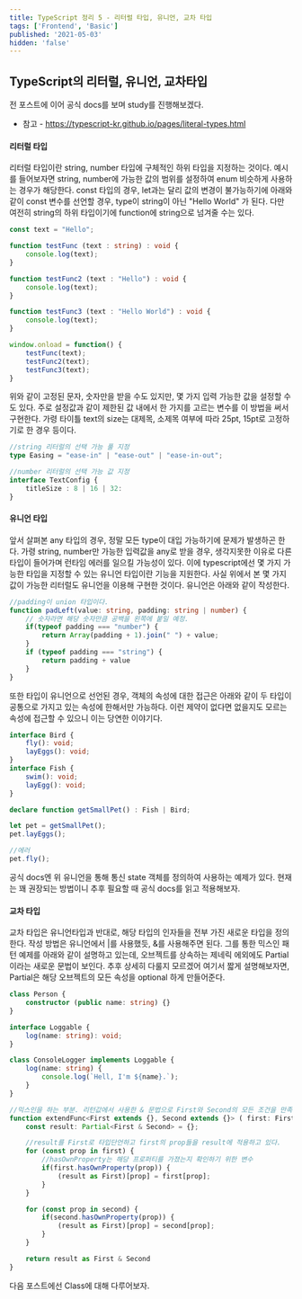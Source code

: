 ```yaml
---
title: TypeScript 정리 5 - 리터럴 타입, 유니언, 교차 타입
tags: ['Frontend', 'Basic']
published: '2021-05-03'
hidden: 'false'
---
```

## TypeScript의 리터럴, 유니언, 교차타입
전 포스트에 이어 공식 docs를 보며 study를 진행해보겠다.
+ 참고 - https://typescript-kr.github.io/pages/literal-types.html

#### 리터럴 타입
리터럴 타입이란 string, number 타입에 구체적인 하위 타입을 지정하는 것이다. 예시를 들어보자면 string, number에 가능한 값의 범위를 설정하여 enum 비슷하게 사용하는 경우가 해당한다. const 타입의 경우, let과는 달리 값의 변경이 불가능하기에 아래와 같이 const 변수를 선언할 경우, type이 string이 아닌 "Hello World" 가 된다. 다만 여전히 string의 하위 타입이기에 function에 string으로 넘겨줄 수는 있다.
```typescript
const text = "Hello";

function testFunc (text : string) : void {
	console.log(text);
}

function testFunc2 (text : "Hello") : void {
	console.log(text);
}

function testFunc3 (text : "Hello World") : void {
	console.log(text);
}

window.onload = function() {
	testFunc(text);
	testFunc2(text);
	testFunc3(text);
}

```
위와 같이 고정된 문자, 숫자만을 받을 수도 있지만, 몇 가지 입력 가능한 값을 설정할 수도 있다. 주로 설정값과 같이 제한된 값 내에서 한 가지를 고르는 변수를 이 방법을 써서 구현한다. 가령 타이틀 text의 size는 대제목, 소제목 여부에 따라 25pt, 15pt로 고정하기로 한 경우 등이다.
```typescript
//string 리터럴의 선택 가능 풀 지정
type Easing = "ease-in" | "ease-out" | "ease-in-out";

//number 리터럴의 선택 가능 값 지정
interface TextConfig {
	titleSize : 8 | 16 | 32:  
}
```

#### 유니언 타입
앞서 살펴본 any 타입의 경우, 정말 모든 type이 대입 가능하기에 문제가 발생하곤 한다. 가령 string, number만 가능한 입력값을 any로 받을 경우, 생각지못한 이유로 다른 타입이 들어가며 런타임 에러를 일으킬 가능성이 있다. 이에 typescript에선 몇 가지 가능한 타입을 지정할 수 있는 유니언 타입이란 기능을 지원한다. 사실 위에서 본 몇 가지 값이 가능한 리터럴도 유니언을 이용해 구현한 것이다. 유니언은 아래와 같이 작성한다.
```typescript
//padding이 union 타입이다.
function padLeft(value: string, padding: string | number) {
	// 숫자라면 해당 숫자만큼 공백을 왼쪽에 붙일 예정.
	if(typeof padding === "number") {
		return Array(padding + 1).join(" ") + value;
	}
	if (typeof padding === "string") {
		return padding + value
	}
}
```

또한 타입이 유니언으로 선언된 경우, 객체의 속성에 대한 접근은 아래와 같이 두 타입이 공통으로 가지고 있는 속성에 한해서만 가능하다. 이런 제약이 없다면 없을지도 모르는 속성에 접근할 수 있으니 이는 당연한 이야기다.
```typescript
interface Bird {
	fly(): void;
	layEggs(): void;
}
interface Fish {
	swim(): void;
	layEgg(): void;
}

declare function getSmallPet() : Fish | Bird;

let pet = getSmallPet();
pet.layEggs();

//에러
pet.fly();
```
공식 docs엔 위 유니언을 통해 통신 state 객체를 정의하여 사용하는 예제가 있다. 현재는 꽤 권장되는 방법이니 추후 필요할 때 공식 docs를 읽고 적용해보자.

#### 교차 타입
교차 타입은 유니언타입과 반대로, 해당 타입의 인자들을 전부 가진 새로운 타입을 정의한다. 작성 방법은 유니언에서 |를 사용했듯, &를 사용해주면 된다. 그를 통한 믹스인 패턴 예제를 아래와 같이 설명하고 있는데, 오브젝트를 상속하는 제네릭 에외에도 Partial이라는 새로운 문법이 보인다. 추후 상세히 다룰지 모르겠어 여기서 짧게 설명해보자면, Partial은 해당 오브젝트의 모든 속성을 optional 하게 만들어준다.
```typescript
class Person {
	constructor (public name: string) {}
}

interface Loggable {
	log(name: string): void;
}

class ConsoleLogger implements Loggable {
	log(name: string) {
		console.log(`Hell, I'm ${name}.`);
	}
}

//믹스인을 하는 부분. 리턴값에서 사용한 & 문법으로 First와 Second의 모든 조건을 만족해야하는 교차 타입을 정의하고 있다.
function extendFunc<First extends {}, Second extends {}> ( first: First, second: Second): First & Second {
	const result: Partial<First & Second> = {};

	//result를 First로 타입단언하고 first의 prop들을 result에 적용하고 있다.
	for (const prop in first) {
		//hasOwnProperty는 해당 프로퍼티를 가졌는지 확인하기 위한 변수
		if(first.hasOwnProperty(prop)) {
			(result as First)[prop] = first[prop];
		}
	}

	for (const prop in second) {
		if(second.hasOwnProperty(prop)) {
			(result as First)[prop] = second[prop];
		}
	}

	return result as First & Second
}
```

다음 포스트에선 Class에 대해 다루어보자.
